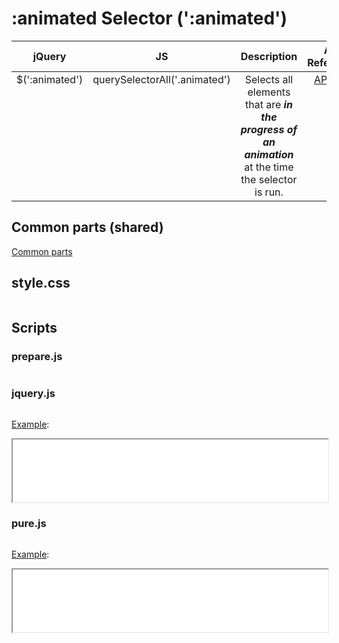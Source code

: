 # :animated Selector (':animated')

<style>
td {
  vertical-align: top;
}
</style>

| jQuery | JS | Description | API Reference |
|:--:|:--:|:--:|:--:|
| $(':animated') | querySelectorAll('.animated') | Selects all elements that are **_in the progress of an animation_** at the time the selector is run. | [API doc](https://api.jquery.com/animated-selector/) |

## Common parts (shared)

[Common parts](/docs/mdview.html?example/index.md)

## style.css

```css:src/style.css
```

## Scripts

### prepare.js

```js:src/prepare.js
```

### jquery.js

```js:src/jquery.js
```

[Example](example.html?jquery):

<iframe width="100%" height="100" src="example.html?jquery"></iframe>

### pure.js

```js:src/pure.js
```

[Example](example.html?pure):

<iframe width="100%" height="100" src="example.html?pure"></iframe>
